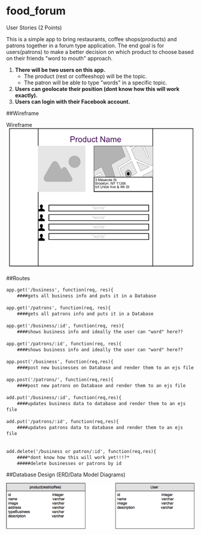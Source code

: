 # food_forum

User Stories (2 Points)

This is a simple app to bring restaurants, coffee shops(products) and patrons together in a forum type application. 
The end goal is for users(patrons) to make a better decision on which product to choose based on their friends "word to mouth" approach.


1. **There will be two users on this app.**
	* The product (rest or coffeeshop) will be the topic.
	* The patron will be able to type "words" in a specific topic.
2. **Users can geolocate their position (dont know how this will work exactly).**
3. **Users can login with their Facebook account.**

##Wireframe

Wireframe
![alt text](https://github.com/reyesrodriguez/food_forum/blob/master/images_readme/wireframe.png)

##Routes 
```
app.get('/business', function(req, res){
	####gets all business info and puts it in a Database

app.get('/patrons', function(req, res){
	####gets all patrons info and puts it in a Database

app.get('/business/:id', function(req, res){
	####shows business info and ideally the user can "word" here??

app.get('/patrons/:id', function(req, res){
	####shows business info and ideally the user can "word" here??

app.post('/business', function(req,res){
	####post new businesses on Database and render them to an ejs file

app.post('/patrons/', function(req,res){
	####post new patrons on Database and render them to an ejs file

add.put('/business/:id', function(req,res){
	####updates business data to database and render them to an ejs file

add.put('/patrons/:id', function(req,res){
	####updates patrons data to database and render them to an ejs file


add.delete('/business or patron/:id', function(req,res){
	####*dont know how this will work yet!!!?*
	#####delete businesses or patrons by id 

```

##Database Design (ERD/Data Model Diagrams) 

![alt text](https://github.com/reyesrodriguez/food_forum/blob/master/images_readme/project.png)




